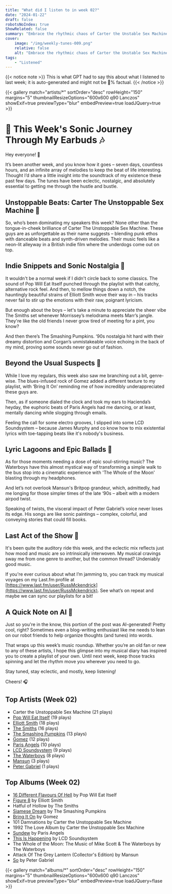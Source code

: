 ```yaml
---
title: "What did I listen to in week 02?"
date: "2024-01-22"
draft: false
robotsNoIndex: true
ShowRelated: false
summary: "Embrace the rhythmic chaos of Carter the Unstable Sex Machine, where punk meets electronic wit!"
cover:
    image: "/img/weekly-tunes-009.png"
    relative: false
    alt: "Embrace the rhythmic chaos of Carter the Unstable Sex Machine, where punk meets electronic wit!"
tags:
    - "Listened"
---
```


{{< notice note >}}
This is what GPT had to say this about what I listened to last week; it is auto-generated and might not be 💯% factual.
{{< /notice >}}

{{< gallery match="artists/*" sortOrder="desc" rowHeight="150" margins="5" thumbnailResizeOptions="600x600 q90 Lanczos" showExif=true previewType="blur" embedPreview=true loadJQuery=true >}}

# 🎵 This Week's Sonic Journey Through My Earbuds 🎶

Hey everyone! 🌟

It’s been another week, and you know how it goes – seven days, countless hours, and an infinite array of melodies to keep the beat of life interesting. Thought I’d share a little insight into the soundtrack of my existence these past few days. The tunes have been eclectic, nostalgic, and absolutely essential to getting me through the hustle and bustle.

## Unstoppable Beats: Carter The Unstoppable Sex Machine 🚀

So, who’s been dominating my speakers this week? None other than the tongue-in-cheek brilliance of Carter The Unstoppable Sex Machine. These guys are as unforgettable as their name suggests – blending punk ethos with danceable beats and synth-driven melodies. Their music feels like a neon-lit alleyway in a British indie film where the underdogs come out on top.

## Indie Snippets and Sonic Nostalgia 📼

It wouldn't be a normal week if I didn't circle back to some classics. The sound of Pop Will Eat Itself punched through the playlist with that catchy, alternative rock feel. And then, to mellow things down a notch, the hauntingly beautiful strains of Elliott Smith wove their way in – his tracks never fail to stir up the emotions with their raw, poignant lyricism.

But enough about the boys – let's take a minute to appreciate the sheer vibe The Smiths set whenever Morrissey’s melodrama meets Marr’s jangle. They're like the old friends I never grow tired of meeting for a pint, you know?

And then there’s The Smashing Pumpkins. ‘90s nostalgia hit hard with their dreamy distortion and Corgan’s unmistakeable voice echoing in the back of my mind, proving some sounds never go out of fashion.

## Beyond the Usual Suspects 🌌

While I love my regulars, this week also saw me branching out a bit, genre-wise. The blues-infused rock of Gomez added a different texture to my playlist, with ‘Bring It On’ reminding me of how incredibly underappreciated these guys are.

Then, as if someone dialed the clock and took my ears to Hacienda’s heyday, the euphoric beats of Paris Angels had me dancing, or at least, mentally dancing while slogging through emails.

Feeling the call for some electro grooves, I slipped into some LCD Soundsystem – because James Murphy and co know how to mix existential lyrics with toe-tapping beats like it's nobody's business.

## Lyric Lagoons and Epic Ballads 🌊

As for those moments needing a dose of epic soul-stirring music? The Waterboys have this almost mystical way of transforming a simple walk to the bus stop into a cinematic experience with 'The Whole of the Moon' blasting through my headphones.

And let’s not overlook Mansun's Britpop grandeur, which, admittedly, had me longing for those simpler times of the late ‘90s – albeit with a modern airpod twist.

Speaking of twists, the visceral impact of Peter Gabriel’s voice never loses its edge. His songs are like sonic paintings – complex, colorful, and conveying stories that could fill books.

## Last Act of the Show 🎤

It's been quite the auditory ride this week, and the eclectic mix reflects just how mood and music are so intrinsically interwoven. My musical cravings sway me from one genre to another, but the common thread? Undeniably good music.

If you're ever curious about what I’m jamming to, you can track my musical voyages on my Last.fm profile at [https://www.last.fm/user/RussMckendrick](https://www.last.fm/user/RussMckendrick). See what’s on repeat and maybe we can sync our playlists for a bit!

## A Quick Note on AI 🤖

Just so you're in the know, this portion of the post was AI-generated! Pretty cool, right? Sometimes even a blog-writing enthusiast like me needs to lean on our robot friends to help organize thoughts (and tunes) into words.

That wraps up this week’s music roundup. Whether you’re an old fan or new to any of these artists, I hope this glimpse into my musical diary has inspired you to create a playlist of your own. Until next week, keep those tracks spinning and let the rhythm move you wherever you need to go.

Stay tuned, stay eclectic, and mostly, keep listening!

Cheers! 🎧

## Top Artists (Week 02)

- Carter the Unstoppable Sex Machine (21 plays)
- [Pop Will Eat Itself](https://www.russ.fm/artist/pop-will-eat-itself/) (19 plays)
- [Elliott Smith](https://www.russ.fm/artist/elliott-smith/) (18 plays)
- [The Smiths](https://www.russ.fm/artist/the-smiths/) (16 plays)
- [The Smashing Pumpkins](https://www.russ.fm/artist/the-smashing-pumpkins/) (13 plays)
- [Gomez](https://www.russ.fm/artist/gomez/) (12 plays)
- [Paris Angels](https://www.russ.fm/artist/paris-angels/) (10 plays)
- [LCD Soundsystem](https://www.russ.fm/artist/lcd-soundsystem/) (9 plays)
- [The Waterboys](https://www.russ.fm/artist/the-waterboys/) (8 plays)
- [Mansun](https://www.russ.fm/artist/mansun/) (3 plays)
- [Peter Gabriel](https://www.russ.fm/artist/peter-gabriel/) (1 plays)


## Top Albums (Week 02)

- [16 Different Flavours Of Hell](https://www.russ.fm/albums/16-different-flavours-of-hell-1873913/) by Pop Will Eat Itself
- [Figure 8](https://www.russ.fm/albums/figure-8-8843169/) by Elliott Smith
- Hatful of Hollow by The Smiths
- [Siamese Dream](https://www.russ.fm/albums/siamese-dream-3255473/) by The Smashing Pumpkins
- [Bring It On](https://www.russ.fm/albums/bring-it-on-11890384/) by Gomez
- 101 Damnations by Carter the Unstoppable Sex Machine
- 1992 The Love Album by Carter the Unstoppable Sex Machine
- [Sundew](https://www.russ.fm/albums/sundew-661808/) by Paris Angels
- [This Is Happening](https://www.russ.fm/albums/this-is-happening-2395827/) by LCD Soundsystem
- The Whole of the Moon: The Music of Mike Scott & The Waterboys by The Waterboys
- Attack Of The Grey Lantern (Collector's Edition) by Mansun
- [So](https://www.russ.fm/albums/so-379036/) by Peter Gabriel


{{< gallery match="albums/*" sortOrder="desc" rowHeight="150" margins="5" thumbnailResizeOptions="600x600 q90 Lanczos" showExif=true previewType="blur" embedPreview=true loadJQuery=flase >}}
